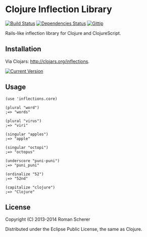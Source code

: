 # Clojure Inflection Library
  [![Build Status](https://travis-ci.org/r0man/inflections-clj.png)](https://travis-ci.org/r0man/inflections-clj)
  [![Dependencies Status](http://jarkeeper.com/r0man/inflections-clj/status.png)](http://jarkeeper.com/r0man/inflections-clj)
  [![Gittip](http://img.shields.io/gittip/r0man.svg)](https://www.gittip.com/r0man)

Rails-like inflection library for Clojure and ClojureScript.

## Installation

Via Clojars: http://clojars.org/inflections.

[![Current Version](https://clojars.org/inflections/latest-version.svg)](https://clojars.org/inflections)

## Usage

    (use 'inflections.core)

    (plural "word")
    ;=> "words"

    (plural "virus")
    ;=> "viri"

    (singular "apples")
    ;=> "apple"

    (singular "octopi")
    ;=> "octopus"

    (underscore "puni-puni")
    ;=> "puni_puni"

    (ordinalize "52")
    ;=> "52nd"

    (capitalize "clojure")
    ;=> "Clojure"

## License

Copyright (C) 2013-2014 Roman Scherer

Distributed under the Eclipse Public License, the same as Clojure.
